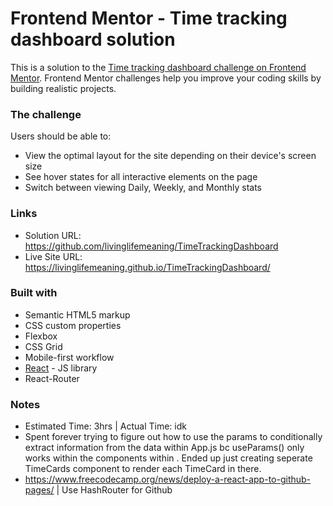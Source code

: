 # Frontend Mentor - Time tracking dashboard solution

This is a solution to the [Time tracking dashboard challenge on Frontend Mentor](https://www.frontendmentor.io/challenges/time-tracking-dashboard-UIQ7167Jw). Frontend Mentor challenges help you improve your coding skills by building realistic projects. 
### The challenge

Users should be able to:

- View the optimal layout for the site depending on their device's screen size
- See hover states for all interactive elements on the page
- Switch between viewing Daily, Weekly, and Monthly stats

### Links

- Solution URL: https://github.com/livinglifemeaning/TimeTrackingDashboard
- Live Site URL: https://livinglifemeaning.github.io/TimeTrackingDashboard/
### Built with

- Semantic HTML5 markup
- CSS custom properties
- Flexbox
- CSS Grid
- Mobile-first workflow
- [React](https://reactjs.org/) - JS library
- React-Router


### Notes
- Estimated Time: 3hrs | Actual Time: idk 
- Spent forever trying to figure out how to use the params to conditionally extract information from the data within App.js bc useParams() only works within the components within <Route>. Ended up just creating seperate TimeCards component to render each TimeCard in there. 
- https://www.freecodecamp.org/news/deploy-a-react-app-to-github-pages/ | Use HashRouter for Github

